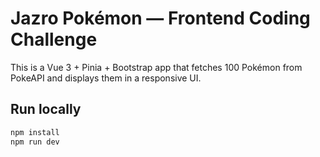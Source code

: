 # Jazro Pokémon — Frontend Coding Challenge

This is a Vue 3 + Pinia + Bootstrap app that fetches 100 Pokémon from PokeAPI and displays them in a responsive UI.

## Run locally

```bash
npm install
npm run dev
